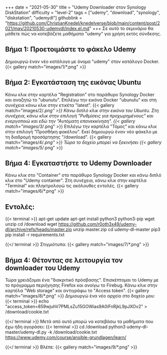 +++
date = "2021-05-30"
title = "Udemy Downloader στον Synology DiskStation"
difficulty = "level-2"
tags = ["udemy", "download", "synology", "diskstation", "udemydl"]
githublink = "https://github.com/ChristianKnedel/knedelverse/blob/main/content/post/2021/may/20210530-udemydl/index.el.md"
+++
Σε αυτό το σεμινάριο θα μάθετε πώς να κατεβάζετε μαθήματα "udemy" για χρήση εκτός σύνδεσης.
## Βήμα 1: Προετοιμάστε το φάκελο Udemy
Δημιουργώ έναν νέο κατάλογο με όνομα "udemy" στον κατάλογο Docker.
{{< gallery match="images/1/*.png" >}}

## Βήμα 2: Εγκατάσταση της εικόνας Ubuntu
Κάνω κλικ στην καρτέλα "Registration" στο παράθυρο Synology Docker και αναζητώ το "ubunutu". Επιλέγω την εικόνα Docker "ubunutu" και στη συνέχεια κάνω κλικ στην ετικέτα "latest".
{{< gallery match="images/2/*.png" >}}
Κάνω διπλό κλικ στην εικόνα του Ubuntu. Στη συνέχεια, κάνω κλικ στην επιλογή "Ρυθμίσεις για προχωρημένους" και ενεργοποιώ και εδώ την "Αυτόματη επανεκκίνηση".
{{< gallery match="images/3/*.png" >}}
Επιλέγω την καρτέλα "Τόμος" και κάνω κλικ στην επιλογή "Προσθήκη φακέλου". Εκεί δημιουργώ έναν νέο φάκελο με τη διαδρομή προσάρτησης "/download".
{{< gallery match="images/4/*.png" >}}
Τώρα το δοχείο μπορεί να ξεκινήσει
{{< gallery match="images/5/*.png" >}}

## Βήμα 4: Εγκαταστήστε το Udemy Downloader
Κάνω κλικ στο "Container" στο παράθυρο Synology Docker και κάνω διπλό κλικ στο "Udemy container". Στη συνέχεια, κάνω κλικ στην καρτέλα "Terminal" και πληκτρολογώ τις ακόλουθες εντολές.
{{< gallery match="images/6/*.png" >}}

##  Εντολές:

{{< terminal >}}
apt-get update
apt-get install python3 python3-pip wget unzip
cd /download
wget https://github.com/r0oth3x49/udemy-dl/archive/refs/heads/master.zip
unzip master.zip
cd udemy-dl-master
pip3 pip install -r requirements.txt

{{</ terminal >}}
Στιγμιότυπα:
{{< gallery match="images/7/*.png" >}}

## Βήμα 4: Θέτοντας σε λειτουργία τον downloader του Udemy
Τώρα χρειάζομαι ένα "διακριτικό πρόσβασης". Επισκέπτομαι το Udemy με το πρόγραμμα περιήγησης Firefox και ανοίγω το Firebug. Κάνω κλικ στην καρτέλα "Web storage" και αντιγράφω το "Access token".
{{< gallery match="images/8/*.png" >}}
Δημιουργώ ένα νέο αρχείο στο δοχείο μου:
{{< terminal >}}
echo "access_token=859wjuhV7PMLsZu15GOWias9A0iFnRjkL9pJXOv2" > /download/cookie.txt

{{</ terminal >}}
Μετά από αυτό μπορώ να κατεβάσω τα μαθήματα που έχω ήδη αγοράσει:
{{< terminal >}}
cd /download
python3 udemy-dl-master/udemy-dl.py -k /download/cookie.txt https://www.udemy.com/course/ansible-grundlagen/learn/

{{</ terminal >}}
Βλέπε:
{{< gallery match="images/9/*.png" >}}
